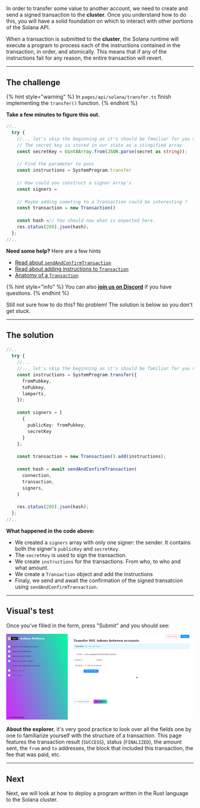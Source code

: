 # 

In order to transfer some value to another account, we need to create and send a signed transaction to the **cluster**. Once you understand how to do this, you will have a solid foundation on which to interact with other portions of the Solana API.

When a transaction is submitted to the **cluster**, the Solana runtime will execute a program to process each of the instructions contained in the transaction, in order, and atomically. This means that if any of the instructions fail for any reason, the entire transaction will revert. 

----------------------------------

## The challenge

{% hint style="warning" %}
In `pages/api/solana/transfer.ts` finish implementing the `transfer()` function.
{% endhint %}

**Take a few minutes to figure this out.**

```typescript
//..
  try {
    //... let's skip the beginning as it's should be familiar for you now.
    // The secret key is stored in our state as a stingified array
    const secretKey = Uint8Array.from(JSON.parse(secret as string));

    // Find the parameter to pass  
    const instructions = SystemProgram.transfer

    // How could you construct a signer array's
    const signers = 

    // Maybe adding someting to a Transaction could be interesting ?
    const transaction = new Transaction()

    const hash =// You should now what is expected here.
    res.status(200).json(hash);
  };
//..
```

**Need some help?** Here are a few hints

* [Read about `sendAndConfirmTransaction`](https://solana-labs.github.io/solana-web3.js/modules.html#sendAndConfirmTransaction)  
* [Read about adding instructions to `Transaction`](https://solana-labs.github.io/solana-web3.js/classes/Transaction.html#add)  
* [Anatomy of a `Transaction`](https://docs.solana.com/developing/programming-model/transactions)

{% hint style="info" %}
You can also [**join us on Discord**](https://discord.gg/fszyM7K) if you have questions.
{% endhint %}

Still not sure how to do this? No problem! The solution is below so you don't get stuck.

----------------------------------

## The solution

```typescript
//..
  try {
    //...
    //... let's skip the beginning as it's should be familiar for you now.
    const instructions = SystemProgram.transfer({
      fromPubkey,
      toPubkey,
      lamports,
    });
    
    const signers = [
      {
        publicKey: fromPubkey,
        secretKey
      }
    ];
    
    const transaction = new Transaction().add(instructions);
    
    const hash = await sendAndConfirmTransaction(
      connection,
      transaction,
      signers,
    )

    res.status(200).json(hash);
  };
//..
```

**What happened in the code above:**

* We created a `signers` array with only one signer: the sender. It contains both the signer's `publicKey` and `secretKey`. 
* The `secretKey` is used to sign the transaction. 
* We create `instructions` for the transactions. From who, to who and what amount.
* We create a `Transaction` object and add the instructions
* Finaly, we send and await the confirmation of the signed transatcion using `sendAndConfirmTransaction`.

----------------------------------

## Visual's test

Once you've filled in the form, press "Submit" and you should see:

![](../../../.gitbook/assets/solana-transfer.gif)

**About the explorer**, it's very good practice to look over all the fields one by one to familiarize yourself with the structure of a transaction. This page features the transaction result (`SUCCESS`), status (`FINALIZED`), the amount sent, the `from` and `to` addresses, the block that included this transaction, the fee that was paid, etc.

----------------------------------

## Next

Next, we will look at how to deploy a program written in the Rust language to the Solana cluster.
